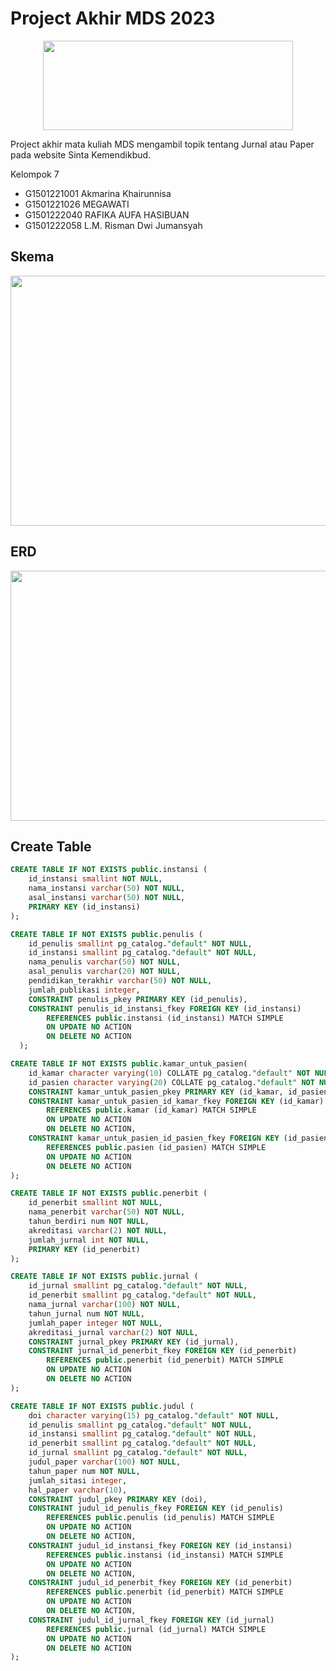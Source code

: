 # Project Akhir MDS 2023

<p align="center">
  <img width="400" height="143" src="http://bsdm.unas.ac.id/wp-content/uploads/2022/08/sinta_logo1.png">
</p>

Project akhir mata kuliah MDS mengambil topik tentang Jurnal atau Paper pada website Sinta Kemendikbud.

Kelompok 7
* G1501221001 Akmarina Khairunnisa
* G1501221026 MEGAWATI
* G1501222040 RAFIKA AUFA HASIBUAN
* G1501222058 L.M. Risman Dwi Jumansyah

## Skema

<p align="center">
  <img width="600" height="400" src="https://github.com/rismandwij/Data/raw/main/Screenshot%20(99).png">
</p>

## ERD

<p align="center">
  <img width="600" height="400" src="https://github.com/rismandwij/Data/raw/main/Screenshot%20(100).png">
</p>

## Create Table

``` sql
CREATE TABLE IF NOT EXISTS public.instansi (
    id_instansi smallint NOT NULL,
    nama_instansi varchar(50) NOT NULL,
    asal_instansi varchar(50) NOT NULL,
    PRIMARY KEY (id_instansi)
);

CREATE TABLE IF NOT EXISTS public.penulis (
    id_penulis smallint pg_catalog."default" NOT NULL,
    id_instansi smallint pg_catalog."default" NOT NULL,
    nama_penulis varchar(50) NOT NULL,
    asal_penulis varchar(20) NOT NULL,
    pendidikan_terakhir varchar(50) NOT NULL,
    jumlah_publikasi integer,
    CONSTRAINT penulis_pkey PRIMARY KEY (id_penulis),
    CONSTRAINT penulis_id_instansi_fkey FOREIGN KEY (id_instansi)
        REFERENCES public.instansi (id_instansi) MATCH SIMPLE
        ON UPDATE NO ACTION
        ON DELETE NO ACTION
  );

CREATE TABLE IF NOT EXISTS public.kamar_untuk_pasien(
    id_kamar character varying(10) COLLATE pg_catalog."default" NOT NULL,
    id_pasien character varying(20) COLLATE pg_catalog."default" NOT NULL,
    CONSTRAINT kamar_untuk_pasien_pkey PRIMARY KEY (id_kamar, id_pasien),
    CONSTRAINT kamar_untuk_pasien_id_kamar_fkey FOREIGN KEY (id_kamar)
        REFERENCES public.kamar (id_kamar) MATCH SIMPLE
        ON UPDATE NO ACTION
        ON DELETE NO ACTION,
    CONSTRAINT kamar_untuk_pasien_id_pasien_fkey FOREIGN KEY (id_pasien)
        REFERENCES public.pasien (id_pasien) MATCH SIMPLE
        ON UPDATE NO ACTION
        ON DELETE NO ACTION
);

CREATE TABLE IF NOT EXISTS public.penerbit (
    id_penerbit smallint NOT NULL,
    nama_penerbit varchar(50) NOT NULL,
    tahun_berdiri num NOT NULL,
    akreditasi varchar(2) NOT NULL,
    jumlah_jurnal int NOT NULL,
    PRIMARY KEY (id_penerbit)
);

CREATE TABLE IF NOT EXISTS public.jurnal (
    id_jurnal smallint pg_catalog."default" NOT NULL,
    id_penerbit smallint pg_catalog."default" NOT NULL,
    nama_jurnal varchar(100) NOT NULL,
    tahun_jurnal num NOT NULL,
    jumlah_paper integer NOT NULL,
    akreditasi_jurnal varchar(2) NOT NULL,
    CONSTRAINT jurnal_pkey PRIMARY KEY (id_jurnal),
    CONSTRAINT jurnal_id_penerbit_fkey FOREIGN KEY (id_penerbit)
        REFERENCES public.penerbit (id_penerbit) MATCH SIMPLE
        ON UPDATE NO ACTION
        ON DELETE NO ACTION
);

CREATE TABLE IF NOT EXISTS public.judul (
    doi character varying(15) pg_catalog."default" NOT NULL,
    id_penulis smallint pg_catalog."default" NOT NULL,
    id_instansi smallint pg_catalog."default" NOT NULL,
    id_penerbit smallint pg_catalog."default" NOT NULL,
    id_jurnal smallint pg_catalog."default" NOT NULL,
    judul_paper varchar(100) NOT NULL,
    tahun_paper num NOT NULL,
    jumlah_sitasi integer,
    hal_paper varchar(10),
    CONSTRAINT judul_pkey PRIMARY KEY (doi),
    CONSTRAINT judul_id_penulis_fkey FOREIGN KEY (id_penulis)
        REFERENCES public.penulis (id_penulis) MATCH SIMPLE
        ON UPDATE NO ACTION
        ON DELETE NO ACTION,
    CONSTRAINT judul_id_instansi_fkey FOREIGN KEY (id_instansi)
        REFERENCES public.instansi (id_instansi) MATCH SIMPLE
        ON UPDATE NO ACTION
        ON DELETE NO ACTION,
    CONSTRAINT judul_id_penerbit_fkey FOREIGN KEY (id_penerbit)
        REFERENCES public.penerbit (id_penerbit) MATCH SIMPLE
        ON UPDATE NO ACTION
        ON DELETE NO ACTION,
    CONSTRAINT judul_id_jurnal_fkey FOREIGN KEY (id_jurnal)
        REFERENCES public.jurnal (id_jurnal) MATCH SIMPLE
        ON UPDATE NO ACTION
        ON DELETE NO ACTION    
);
```
